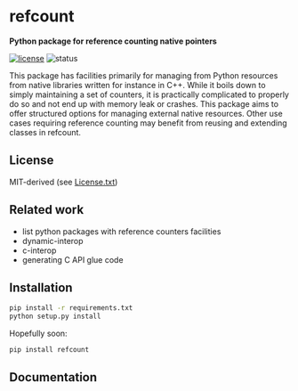 # refcount

**Python package for reference counting native pointers**

<!-- [![build](https://img.shields.io/travis/jmp75/pyrefcount.svg?branch=master)](https://travis-ci.org/jmp75/pyrefcount) -->

[![license](http://img.shields.io/badge/license-MIT-blue.svg)](https://github.com/jmp75/pyrefcount/blob/devel/LICENSE.txt)
![status](https://img.shields.io/badge/status-alpha-blue.svg)

<!-- Not sure I will go for coveralls: had issues with pyela:
[![coverage](https://coveralls.io/repos/github/jmp75/pyrefcount/badge.svg?branch=master)](https://coveralls.io/github/jmp75/pyrefcount?branch=master) -->

<!-- [![Docker Build](https://img.shields.io/docker/build/kinverarity/refcount.svg)](https://hub.docker.com/r/kinverarity/refcount/)
[![Build status](https://ci.appveyor.com/api/projects/status/csr7bg8urkbtbq4n?svg=true)](https://ci.appveyor.com/project/kinverarity1/refcount)
[![Python versions](https://img.shields.io/pypi/pyversions/refcount.svg)](https://www.python.org/downloads/) -->
<!-- [![Version](http://img.shields.io/pypi/v/refcount.svg)](https://pypi.python.org/pypi/refcount/) -->

<!-- .. image:: https://img.shields.io/codacy/ad9af103cba14d33abd5b327727ff644.svg 
    :target: https://www.codacy.com/app/matt/striplog/dashboard
    :alt: Codacy code review -->
This package has facilities primarily for managing from Python resources from native libraries written for instance in C++. While it boils down to simply maintaining a set of counters, it is practically complicated to properly do so and not end up with memory leak or crashes. This package aims to offer structured options for managing external native resources. Other use cases requiring reference counting may benefit from reusing and extending classes in refcount.

## License

MIT-derived (see [License.txt](./LICENSE.txt))

## Related work

* list python packages with reference counters facilities
* dynamic-interop
* c-interop
* generating C API glue code

## Installation

```sh
pip install -r requirements.txt
python setup.py install
```

Hopefully soon:

```sh
pip install refcount
```

## Documentation

<!-- See here for the [complete refcount package documentation](https://refcount.readthedocs.io/en/latest/). -->